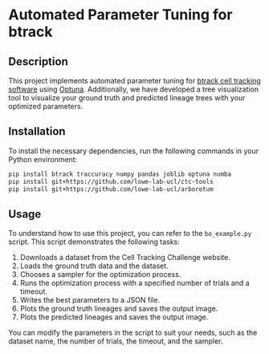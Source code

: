 # Automated Parameter Tuning for btrack

## Description
This project implements automated parameter tuning for [btrack cell tracking software](https://github.com/quantumjot/btrack) using [Optuna](https://github.com/optuna/optuna). Additionally, we have developed a tree visualization tool to visualize your ground truth and predicted lineage trees with your optimized parameters.

## Installation
To install the necessary dependencies, run the following commands in your Python environment:

```bash
pip install btrack traccuracy numpy pandas joblib optuna numba
pip install git+https://github.com/lowe-lab-ucl/ctc-tools
pip install git+https://github.com/lowe-lab-ucl/arboretum
```

## Usage

To understand how to use this project, you can refer to the `bo_example.py` script. This script demonstrates the following tasks:

1. Downloads a dataset from the Cell Tracking Challenge website.
2. Loads the ground truth data and the dataset.
3. Chooses a sampler for the optimization process.
4. Runs the optimization process with a specified number of trials and a timeout.
5. Writes the best parameters to a JSON file.
6. Plots the ground truth lineages and saves the output image.
7. Plots the predicted lineages and saves the output image.

You can modify the parameters in the script to suit your needs, such as the dataset name, the number of trials, the timeout, and the sampler.
